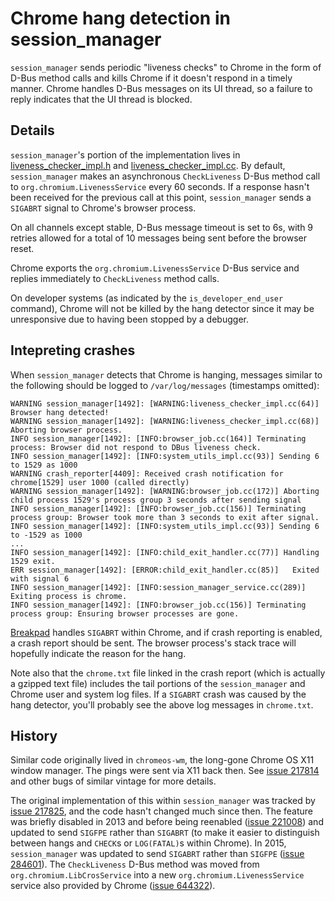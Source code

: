 # Chrome hang detection in session\_manager

`session_manager` sends periodic "liveness checks" to Chrome in the form of
D-Bus method calls and kills Chrome if it doesn't respond in a timely manner.
Chrome handles D-Bus messages on its UI thread, so a failure to reply indicates
that the UI thread is blocked.

## Details

`session_manager`'s portion of the implementation lives in
[liveness_checker_impl.h] and [liveness_checker_impl.cc]. By default,
`session_manager` makes an asynchronous `CheckLiveness` D-Bus method call to
`org.chromium.LivenessService` every 60 seconds. If a response hasn't been
received for the previous call at this point, `session_manager` sends a
`SIGABRT` signal to Chrome's browser process.

On all channels except stable, D-Bus message timeout is set to 6s, with
9 retries allowed for a total of 10 messages being sent before the browser
reset.

Chrome exports the `org.chromium.LivenessService` D-Bus service and replies
immediately to `CheckLiveness` method calls.

On developer systems (as indicated by the `is_developer_end_user` command),
Chrome will not be killed by the hang detector since it may be unresponsive due
to having been stopped by a debugger.

## Intepreting crashes

When `session_manager` detects that Chrome is hanging, messages similar to the
following should be logged to `/var/log/messages` (timestamps omitted):

```
WARNING session_manager[1492]: [WARNING:liveness_checker_impl.cc(64)] Browser hang detected!
WARNING session_manager[1492]: [WARNING:liveness_checker_impl.cc(68)] Aborting browser process.
INFO session_manager[1492]: [INFO:browser_job.cc(164)] Terminating process: Browser did not respond to DBus liveness check.
INFO session_manager[1492]: [INFO:system_utils_impl.cc(93)] Sending 6 to 1529 as 1000
WARNING crash_reporter[4409]: Received crash notification for chrome[1529] user 1000 (called directly)
WARNING session_manager[1492]: [WARNING:browser_job.cc(172)] Aborting child process 1529's process group 3 seconds after sending signal
INFO session_manager[1492]: [INFO:browser_job.cc(156)] Terminating process group: Browser took more than 3 seconds to exit after signal.
INFO session_manager[1492]: [INFO:system_utils_impl.cc(93)] Sending 6 to -1529 as 1000
...
INFO session_manager[1492]: [INFO:child_exit_handler.cc(77)] Handling 1529 exit.
ERR session_manager[1492]: [ERROR:child_exit_handler.cc(85)]   Exited with signal 6
INFO session_manager[1492]: [INFO:session_manager_service.cc(289)] Exiting process is chrome.
INFO session_manager[1492]: [INFO:browser_job.cc(156)] Terminating process group: Ensuring browser processes are gone.
```

[Breakpad] handles `SIGABRT` within Chrome, and if crash reporting is enabled, a
crash report should be sent. The browser process's stack trace will hopefully
indicate the reason for the hang.

Note also that the `chrome.txt` file linked in the crash report (which is
actually a gzipped text file) includes the tail portions of the
`session_manager` and Chrome user and system log files. If a `SIGABRT` crash was
caused by the hang detector, you'll probably see the above log messages in
`chrome.txt`.

## History

Similar code originally lived in `chromeos-wm`, the long-gone Chrome OS X11
window manager. The pings were sent via X11 back then. See [issue 217814] and
other bugs of similar vintage for more details.

The original implementation of this within `session_manager` was tracked by
[issue 217825], and the code hasn't changed much since then. The feature was
briefly disabled in 2013 and before being reenabled ([issue 221008]) and updated
to send `SIGFPE` rather than `SIGABRT` (to make it easier to distinguish between
hangs and `CHECK`s or `LOG(FATAL)`s within Chrome). In 2015, `session_manager`
was updated to send `SIGABRT` rather than `SIGFPE` ([issue 284601]). The
`CheckLiveness` D-Bus method was moved from `org.chromium.LibCrosService` into a
new `org.chromium.LivenessService` service also provided by Chrome ([issue
644322]).

[liveness_checker_impl.h]: ../liveness_checker_impl.h
[liveness_checker_impl.cc]: ../liveness_checker_impl.cc
[Breakpad]: https://chromium.googlesource.com/breakpad/breakpad/
[issue 217814]: https://crbug.com/217814
[issue 217825]: https://crbug.com/217825
[issue 221008]: https://crbug.com/221008
[issue 284601]: https://crbug.com/284601
[issue 644322]: https://crbug.com/644322
